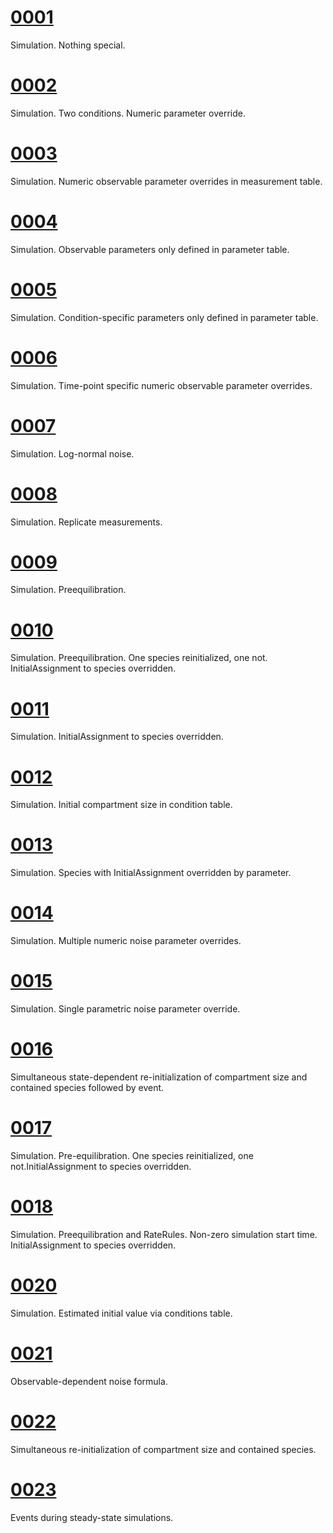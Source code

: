 # [0001](0001/)

Simulation. Nothing special.

# [0002](0002/)

Simulation. Two conditions. Numeric parameter override.

# [0003](0003/)

Simulation. Numeric observable parameter overrides in measurement table.

# [0004](0004/)

Simulation. Observable parameters only defined in parameter table.

# [0005](0005/)

Simulation. Condition-specific parameters only defined in parameter table.

# [0006](0006/)

Simulation. Time-point specific numeric observable parameter overrides.

# [0007](0007/)

Simulation. Log-normal noise.

# [0008](0008/)

Simulation. Replicate measurements.

# [0009](0009/)

Simulation. Preequilibration.

# [0010](0010/)

Simulation. Preequilibration. One species reinitialized, one not. InitialAssignment to species overridden.

# [0011](0011/)

Simulation. InitialAssignment to species overridden.

# [0012](0012/)

Simulation. Initial compartment size in condition table.

# [0013](0013/)

Simulation. Species with InitialAssignment overridden by parameter.

# [0014](0014/)

Simulation. Multiple numeric noise parameter overrides.

# [0015](0015/)

Simulation. Single parametric noise parameter override.

# [0016](0016/)

Simultaneous state-dependent re-initialization of compartment size and contained species followed by event.

# [0017](0017/)

Simulation. Pre-equilibration. One species reinitialized, one not.InitialAssignment to species overridden.

# [0018](0018/)

Simulation. Preequilibration and RateRules. Non-zero simulation start time. InitialAssignment to species overridden.

# [0020](0020/)

Simulation. Estimated initial value via conditions table.

# [0021](0021/)

Observable-dependent noise formula.

# [0022](0022/)

Simultaneous re-initialization of compartment size and contained species.

# [0023](0023/)

Events during steady-state simulations.

